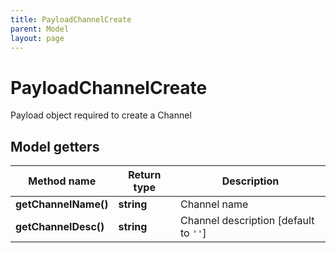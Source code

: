```yaml
---
title: PayloadChannelCreate
parent: Model
layout: page
---
```


# PayloadChannelCreate

Payload object required to create a Channel

## Model getters

Method name | Return type | Description
------------ | ------------- | -------------
**getChannelName()** | **string** | Channel name
**getChannelDesc()** | **string** | Channel description   [default to `''`]

